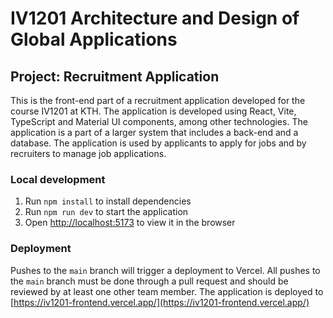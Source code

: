 # IV1201 Architecture and Design of Global Applications
## Project: Recruitment Application

This is the front-end part of a recruitment application developed for the course IV1201 at KTH. 
The application is developed using React, Vite, TypeScript and Material UI components, among other technologies. The application is a part of a larger system that includes a back-end and a database. 
The application is used by applicants to apply for jobs and by recruiters to manage job applications.

### Local development
1. Run `npm install` to install dependencies
2. Run `npm run dev` to start the application
3. Open [http://localhost:5173](http://localhost:5173) to view it in the browser

### Deployment
Pushes to the `main` branch will trigger a deployment to Vercel. 
All pushes to the `main` branch must be done through a pull request and should be reviewed by at least one other team member.
The application is deployed to [https://iv1201-frontend.vercel.app/](https://iv1201-frontend.vercel.app/)
